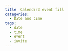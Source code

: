 ```yaml
---
title: Calendar3 event fill
categories:
  - Date and time
tags:
  - date
  - time
  - event
  - invite
---
```

